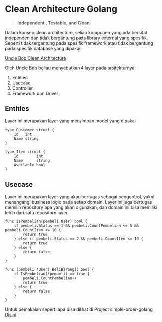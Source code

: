 # Clean Architecture Golang


> **Independent , Testable, and Clean** 

Dalam konsep clean architecture, setiap komponen yang ada bersifat independen dan tidak bergantung pada library external yang spesifik. Seperti tidak tergantung pada spesifik framework atau tidak bergantung pada spesifik database yang dipakai.

[Uncle Bob Clean Architecture](https://www.youtube.com/watch?v=Nsjsiz2A9mg)

Oleh Uncle Bob beliau menyebutkan 4 layer pada arsitekturnya:
1. Entities
2. Usecase
3. Controller
4. Framework dan Driver


## Entities
Layer ini merupakan layer yang menyimpan model yang dipakai

```
type Customer struct {
	Id   int
	Name string
}

type Item struct {
	Id        int
	Name      string
	Available bool
}
```


## Usecase
Layer ini merupakan layer yang akan bertugas sebagai pengontrol, yakni menangangi business logic pada setiap domain. Layer ini juga bertugas memilih repository apa yang akan digunakan, dan domain ini bisa memiliki lebih dari satu repository layer.

```
func IsPembelian(pembeli User) bool {
	if pembeli.Status == 1 && pembeli.CountPembelian <= 5 && pembeli.CountItem <= 10 {
		return true
	} else if pembeli.Status == 2 && pembeli.CountItem <= 10 {
		return true
	} else {
		return false
	}
}

func (pembeli *User) BeliBarang() bool {
	if IsPembelian(*pembeli) == true {
		pembeli.CountPembelian++
		return true
	} else {
		return false
	}
}
```
Untuk pemakaian seperti apa bisa dilihat di Project simple-order-golang
[Disini](https://gitlab.warungpintar.co/enrinal/intern-diary/tree/master/Simple-Order-System-Management-Golang)